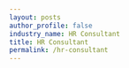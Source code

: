 ```yaml
---
layout: posts 
author_profile: false 
industry_name: HR Consultant
title: HR Consultant
permalink: /hr-consultant
---
```

